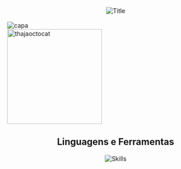 <div>
<div align="center">
  <img src="https://readme-typing-svg.herokuapp.com?font=Architects+Daughter&color=%23B347D9&size=50&center=true&vCenter=true&height=60&width=600&lines=Heyyy!+I'm+THAJA+%3C3;Welcome+to+my+profile!" alt="Title">
</div>


<br>
 
</div>
<img  alt="capa"  src="https://user-images.githubusercontent.com/91037647/186550581-1650877a-ea33-4285-ab4a-eeba18a5ca1e.png")>
</div>

<br>
 
<div>
   <img height="220" width="220" alt="thajaoctocat" src="https://user-images.githubusercontent.com/91037647/134501766-594d1b78-2b8c-482f-bd28-d12277c93715.png")
 </div>
 
 
 <div style="display: inline_block">

  <h2  align="center" >Linguagens e Ferramentas  </h2>

<div align="center">
  <img src="https://skillicons.dev/icons?i=html,css,mongodb,arduino,docker,grafana,octave,r,ubuntu,java,js,nodejs,py,c,go,vscode&theme=dark&perline=8" alt="Skills" />
</div>
  
 <br>
 </div>



